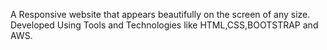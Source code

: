 A Responsive website that appears beautifully on the screen of any size.
Developed Using Tools and Technologies like HTML,CSS,BOOTSTRAP and AWS.
